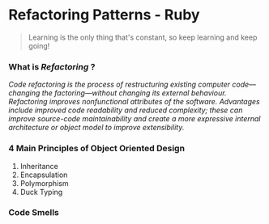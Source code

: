 # Refactoring Patterns - Ruby

> Learning is the only thing that's constant, so keep learning and keep going!

### What is *Refactoring* ?
*Code refactoring is the process of restructuring existing computer code—changing the factoring—without changing its external behaviour. Refactoring improves nonfunctional attributes of the software. Advantages include improved code readability and reduced complexity; these can improve source-code maintainability and create a more expressive internal architecture or object model to improve extensibility.*

### 4 Main Principles of Object Oriented Design

1. Inheritance
2. Encapsulation
3. Polymorphism
4. Duck Typing

### Code Smells